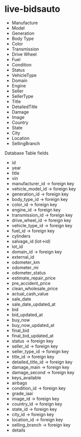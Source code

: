# live-bidsauto
- Manufacture
- Model
- Generation
- Body Type
- Color
- Transmission
- Drive Wheel
- Fuel
- Condition
- Status
- VehicleType
- Domain
- Engine
- Seller
- SellerType
- Title
- DetailedTitle
- Damage
- Image
- Country 
- State
- City
- Location
- SellingBranch

Database Table fields
- id
- year
- title
- vin
- manufacturer_id -> foreign key
- vehicle_model_id -> foreign key
- generation_id -> foreign key
- body_type_id -> foreign key
- color_id -> foreign key
- engine_id -> foreign key
- transmission_id -> foreign key
- drive_wheel_id -> foreign key
- vehicle_type_id -> foreign key
- fuel_id -> foreign key
- cylinders
- salvage_id (lot->id)
- lot_id
- domain_id -> foreign key
- external_id
- odometer_km
- odometer_mi
- odometer_status
- estimate_repair_price
- pre_accident_price
- clean_wholesale_price
- actual_cash_value
- sale_date
- sale_date_updated_at
- bid
- bid_updated_at
- buy_now
- buy_now_updated_at
- final_bid
- final_bid_updated_at
- status -> foreign key
- seller_id -> foreign key
- seller_type_id -> foreign key
- title_id -> foreign key
- detailed_title_id -> foreign key
- damage_main -> foreign key
- damage_second -> foreign key
- keys_available
- airbags
- condition_id -> foreign key
- grade_iaai
- image_id -> foreign key
- country_id -> foreign key
- state_id -> foreign key
- city_id -> foreign key
- location_id -> foreign key
- selling_branch -> foreign key
- details